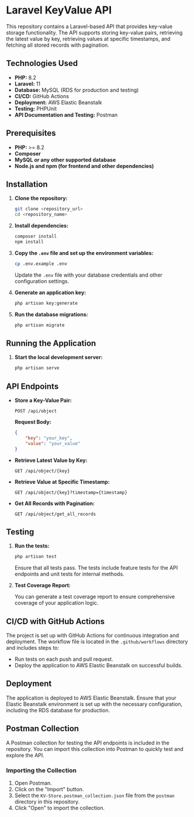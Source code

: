 # Laravel KeyValue API

This repository contains a Laravel-based API that provides key-value storage functionality. The API supports storing key-value pairs, retrieving the latest value by key, retrieving values at specific timestamps, and fetching all stored records with pagination. 

## Technologies Used

- **PHP:** 8.2
- **Laravel:** 11
- **Database:** MySQL (RDS for production and testing)
- **CI/CD:** GitHub Actions
- **Deployment:** AWS Elastic Beanstalk
- **Testing:** PHPUnit
- **API Documentation and Testing:** Postman

## Prerequisites

- **PHP:** >= 8.2
- **Composer**
- **MySQL or any other supported database**
- **Node.js and npm (for frontend and other dependencies)**

## Installation

1. **Clone the repository:**

    ```sh
    git clone <repository_url>
    cd <repository_name>
    ```

2. **Install dependencies:**

    ```sh
    composer install
    npm install
    ```

3. **Copy the `.env` file and set up the environment variables:**

    ```sh
    cp .env.example .env
    ```

    Update the `.env` file with your database credentials and other configuration settings.

4. **Generate an application key:**

    ```sh
    php artisan key:generate
    ```

5. **Run the database migrations:**

    ```sh
    php artisan migrate
    ```

## Running the Application

1. **Start the local development server:**

    ```sh
    php artisan serve
    ```

## API Endpoints

- **Store a Key-Value Pair:**

    ```
    POST /api/object
    ```

    **Request Body:**

    ```json
    {
        "key": "your_key",
        "value": "your_value"
    }
    ```

- **Retrieve Latest Value by Key:**

    ```
    GET /api/object/{key}
    ```

- **Retrieve Value at Specific Timestamp:**

    ```
    GET /api/object/{key}?timestamp={timestamp}
    ```

- **Get All Records with Pagination:**

    ```
    GET /api/object/get_all_records
    ```

## Testing

1. **Run the tests:**

    ```sh
    php artisan test
    ```

    Ensure that all tests pass. The tests include feature tests for the API endpoints and unit tests for internal methods.

2. **Test Coverage Report:**

    You can generate a test coverage report to ensure comprehensive coverage of your application logic.

## CI/CD with GitHub Actions

The project is set up with GitHub Actions for continuous integration and deployment. The workflow file is located in the `.github/workflows` directory and includes steps to:

- Run tests on each push and pull request.
- Deploy the application to AWS Elastic Beanstalk on successful builds.

## Deployment

The application is deployed to AWS Elastic Beanstalk. Ensure that your Elastic Beanstalk environment is set up with the necessary configuration, including the RDS database for production.

## Postman Collection

A Postman collection for testing the API endpoints is included in the repository. You can import this collection into Postman to quickly test and explore the API.

### Importing the Collection

1. Open Postman.
2. Click on the "Import" button.
3. Select the `KV-Store.postman_collection.json` file from the `postman` directory in this repository.
4. Click "Open" to import the collection.
